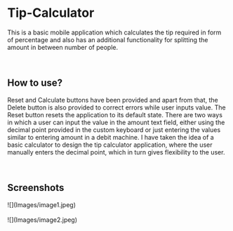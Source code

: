 <h1> Tip-Calculator </h1>
<p> This is a basic mobile application which calculates the tip required in form of percentage and also has an additional functionality for splitting the amount in between number of people.</p><br>
<h2>How to use?</h2>
<p>Reset and Calculate buttons have been provided and apart from that, the Delete button is also provided to correct errors while user inputs value. The Reset button resets the application to its default state. There are two ways in which a user can input the value in the amount text field, either using the decimal point provided in the custom keyboard or just entering the values similar to entering amount in a debit machine. I have taken the idea of a basic calculator to design the tip calculator application, where the user manually enters the decimal point, which in turn gives flexibility to the user.</p><br>
<h2>Screenshots</h2>
![](Images/image1.jpeg)
<br>
<br>
![](Images/image2.jpeg)



